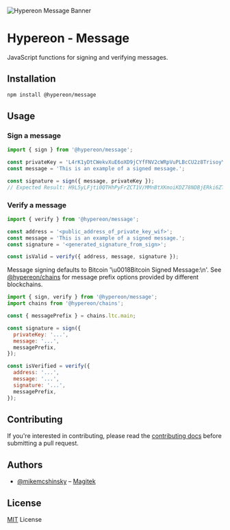 ![Hypereon Message Banner](https://github.com/hypereon-dev/message/raw/master/media/repo-banner.png)

# Hypereon - Message

JavaScript functions for signing and verifying messages.

## Installation

```bash
npm install @hypereon/message
```

## Usage

### Sign a message

```javascript
import { sign } from '@hypereon/message';

const privateKey = 'L4rK1yDtCWekvXuE6oXD9jCYfFNV2cWRpVuPLBcCU2z8TrisoyY1';
const message = 'This is an example of a signed message.';

const signature = sign({ message, privateKey });
// Expected Result: H9L5yLFjti0QTHhPyFrZCT1V/MMnBtXKmoiKDZ78NDBjERki6ZTQZdSMCtkgoNmp17By9ItJr8o7ChX0XxY91nk=
```

### Verify a message

```javascript
import { verify } from '@hypereon/message';

const address = '<public_address_of_private_key_wif>';
const message = 'This is an example of a signed message.';
const signature = '<generated_signature_from_sign>';

const isValid = verify({ address, message, signature });
```

Message signing defaults to Bitcoin '\u0018Bitcoin Signed Message:\n'. See [@hypereon/chains](https://github.com/hypereon-dev/chains) for message prefix options provided by different blockchains.

```javascript
import { sign, verify } from '@hypereon/message';
import chains from '@hypereon/chains';

const { messagePrefix } = chains.ltc.main;

const signature = sign({
  privateKey: '...',
  message: '...',
  messagePrefix,
});

const isVerified = verify({
  address: '...',
  message: '...',
  signature: '...',
  messagePrefix,
});
```

## Contributing

If you're interested in contributing, please read the [contributing docs](https://github.com/hypereon-dev/message/blob/master/CONTRIBUTING.md) before submitting a pull request.

## Authors

- [@mikemcshinsky](https://twitter.com/mikemcshinsky) – [Magitek](https://magitek.dev)

## License

[MIT](/LICENSE) License